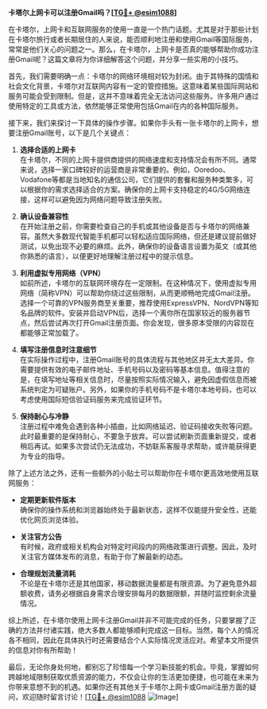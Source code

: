 **卡塔尔上网卡可以注册Gmail吗？[[TG💪+ @esim1088](https://t.me/s/esim1088)]**

在卡塔尔，上网卡和互联网服务的使用一直是一个热门话题。尤其是对于那些计划在卡塔尔旅行或者长期居住的人来说，能否顺利地注册和使用Gmail等国际服务，常常是他们关心的问题之一。那么，在卡塔尔，上网卡是否真的能够帮助你成功注册Gmail呢？这篇文章将为你详细解答这个问题，并分享一些实用的小技巧。

首先，我们需要明确一点：卡塔尔的网络环境相对较为封闭。由于其特殊的国情和社会文化背景，卡塔尔对互联网内容有一定的管控措施。这意味着某些国际网站和服务可能会受到限制。但是，这并不意味着完全无法访问这些服务。许多用户通过使用特定的工具或方法，依然能够正常使用包括Gmail在内的各种国际服务。

接下来，我们来探讨一下具体的操作步骤。如果你手头有一张卡塔尔的上网卡，想要注册Gmail账号，以下是几个关键点：

1. **选择合适的上网卡**  
   在卡塔尔，不同的上网卡提供商提供的网络速度和支持情况会有所不同。通常来说，选择一家口碑较好的运营商是非常重要的。例如，Ooredoo、Vodafone等都是当地知名的通信公司，它们提供的套餐和服务种类繁多，可以根据你的需求选择适合的方案。确保你的上网卡支持稳定的4G/5G网络连接，这样可以避免因为网络问题导致注册失败。

2. **确认设备兼容性**  
   在开始注册之前，你需要检查自己的手机或其他设备是否与卡塔尔的网络兼容。虽然大多数现代智能手机都可以轻松适应国际网络，但还是建议提前做好测试，以免出现不必要的麻烦。此外，确保你的设备语言设置为英文（或其他你熟悉的语言），以便更好地理解注册过程中的提示信息。

3. **利用虚拟专用网络（VPN）**  
   如前所述，卡塔尔的互联网环境存在一定限制。在这种情况下，使用虚拟专用网络（简称VPN）可以帮助你绕过这些限制，从而更顺畅地完成Gmail注册。选择一个可靠的VPN服务商至关重要，推荐使用ExpressVPN、NordVPN等知名品牌的软件。安装并启动VPN后，选择一个离你所在国家较近的服务器节点，然后尝试再次打开Gmail注册页面。你会发现，很多原本受限的内容现在都能够正常加载了。

4. **填写注册信息时注意细节**  
   在实际操作过程中，注册Gmail账号的具体流程与其他地区并无太大差异。你需要提供有效的电子邮件地址、手机号码以及密码等基本信息。值得注意的是，在填写地址等相关信息时，尽量按照实际情况输入，避免因虚假信息而被系统判定为可疑账户。另外，如果你的手机号码不是卡塔尔本地号码，也可以考虑使用国际短信验证码服务来完成验证环节。

5. **保持耐心与冷静**  
   注册过程中难免会遇到各种小插曲，比如网络延迟、验证码接收失败等问题。此时最重要的是保持耐心，不要急于放弃。可以尝试刷新页面重新提交，或者稍后再试。如果多次尝试仍无法成功，不妨联系客服寻求帮助，或许能获得更为专业的指导。

除了上述方法之外，还有一些额外的小贴士可以帮助你在卡塔尔更高效地使用互联网服务：

- **定期更新软件版本**  
  确保你的操作系统和浏览器始终处于最新状态，这样不仅能提升安全性，还能优化网页浏览体验。
  
- **关注官方公告**  
  有时候，政府或相关机构会对特定时间段内的网络政策进行调整。因此，及时关注官方媒体发布的消息，有助于你了解最新的动态。

- **合理规划流量消耗**  
  不论是在卡塔尔还是其他国家，移动数据流量都是有限资源。为了避免意外超额收费，请务必根据自身需求合理安排每月的数据限额，并随时监控剩余流量情况。

综上所述，在卡塔尔使用上网卡注册Gmail并非不可能完成的任务，只要掌握了正确的方法并付诸实践，绝大多数人都能够顺利完成这一目标。当然，每个人的情况各不相同，因此在具体执行时还需要结合个人实际情况灵活应对。希望本文所提供的信息对你有所帮助！

最后，无论你身处何地，都别忘了珍惜每一个学习新技能的机会。毕竟，掌握如何跨越地域限制获取优质资源的能力，不仅会让你的生活更加便捷，也可能在未来为你带来意想不到的机遇。如果你还有其他关于卡塔尔上网卡或Gmail注册方面的疑问，欢迎随时留言讨论！[[TG💪+ @esim1088](https://t.me/s/esim1088) ![Image](https://i.postimg.cc/4NQfJmqS/Snipaste-2025-05-13-00-14-12.png)]
